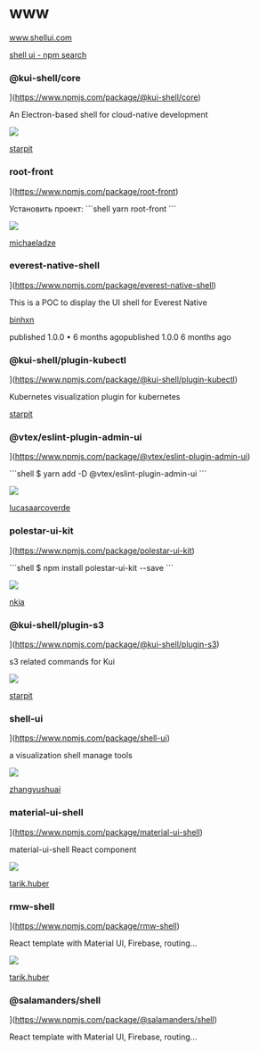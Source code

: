 # www
www.shellui.com



[shell ui - npm search](https://www.npmjs.com/search?q=shell%20ui)



### @kui-shell/core

](https://www.npmjs.com/package/@kui-shell/core)

An Electron-based shell for cloud-native development

![](https://www.npmjs.com/npm-avatar/eyJhbGciOiJIUzI1NiIsInR5cCI6IkpXVCJ9.eyJhdmF0YXJVUkwiOiJodHRwczovL3MuZ3JhdmF0YXIuY29tL2F2YXRhci8xMGU4NDQyNDU2YjQ0MDc1ODMwYWJiYWVkYWRmYmM4Mj9zaXplPTEwMCZkZWZhdWx0PXJldHJvIn0.S-BVoJbvxz0SgEyu6N9YlQ_o2Xw6Nfkapokm_C9lbEk)

[starpit](https://www.npmjs.com/~starpit)

### root-front

](https://www.npmjs.com/package/root-front)

Установить проект: \`\`\`shell yarn root-front \`\`\`

![](https://www.npmjs.com/npm-avatar/eyJhbGciOiJIUzI1NiIsInR5cCI6IkpXVCJ9.eyJhdmF0YXJVUkwiOiJodHRwczovL3MuZ3JhdmF0YXIuY29tL2F2YXRhci9jMDkwMzJmZmI5MDUxODU5N2U4ZDU1NjcyMDZjODI0MD9zaXplPTEwMCZkZWZhdWx0PXJldHJvIn0.uPLDkqXsorZR005r98VWAOKmnErMWmb6p3hZyRhDBAE)

[michaeladze](https://www.npmjs.com/~michaeladze)



### everest-native-shell

](https://www.npmjs.com/package/everest-native-shell)

This is a POC to display the UI shell for Everest Native

[binhxn](https://www.npmjs.com/~binhxn)

published 1.0.0 • 6 months agopublished 1.0.0 6 months ago


### @kui-shell/plugin-kubectl

](https://www.npmjs.com/package/@kui-shell/plugin-kubectl)

Kubernetes visualization plugin for kubernetes


[starpit](https://www.npmjs.com/~starpit)


### @vtex/eslint-plugin-admin-ui

](https://www.npmjs.com/package/@vtex/eslint-plugin-admin-ui)

\`\`\`shell $ yarn add -D @vtex/eslint-plugin-admin-ui \`\`\`

![](https://www.npmjs.com/npm-avatar/eyJhbGciOiJIUzI1NiIsInR5cCI6IkpXVCJ9.eyJhdmF0YXJVUkwiOiJodHRwczovL3MuZ3JhdmF0YXIuY29tL2F2YXRhci9kMWQ1NTE1NzNhYjZhYTMzMGVhMjAxNjA1ZjRmMGVkZT9zaXplPTEwMCZkZWZhdWx0PXJldHJvIn0.p-yrKpEi9QrQGp4RiHpvOO4_aWxRGhzos_F4GFPKBzw)

[lucasaarcoverde](https://www.npmjs.com/~lucasaarcoverde)


### polestar-ui-kit

](https://www.npmjs.com/package/polestar-ui-kit)

\`\`\`shell $ npm install polestar-ui-kit --save \`\`\`

![](https://www.npmjs.com/npm-avatar/eyJhbGciOiJIUzI1NiIsInR5cCI6IkpXVCJ9.eyJhdmF0YXJVUkwiOiJodHRwczovL3MuZ3JhdmF0YXIuY29tL2F2YXRhci9iNjU3MWNmZTkxYzIzMWYyNTYwNDJjZTk4YjY4NzdhNj9zaXplPTEwMCZkZWZhdWx0PXJldHJvIn0.qMEvE512H11ru1LGl5uuW3cQVQjoEreiNqocOF9FOmw)

[nkia](https://www.npmjs.com/~nkia)


### @kui-shell/plugin-s3

](https://www.npmjs.com/package/@kui-shell/plugin-s3)

s3 related commands for Kui

![](https://www.npmjs.com/npm-avatar/eyJhbGciOiJIUzI1NiIsInR5cCI6IkpXVCJ9.eyJhdmF0YXJVUkwiOiJodHRwczovL3MuZ3JhdmF0YXIuY29tL2F2YXRhci8xMGU4NDQyNDU2YjQ0MDc1ODMwYWJiYWVkYWRmYmM4Mj9zaXplPTEwMCZkZWZhdWx0PXJldHJvIn0.S-BVoJbvxz0SgEyu6N9YlQ_o2Xw6Nfkapokm_C9lbEk)

[starpit](https://www.npmjs.com/~starpit)


### shell-ui

](https://www.npmjs.com/package/shell-ui)

a visualization shell manage tools

![](https://www.npmjs.com/npm-avatar/eyJhbGciOiJIUzI1NiIsInR5cCI6IkpXVCJ9.eyJhdmF0YXJVUkwiOiJodHRwczovL3MuZ3JhdmF0YXIuY29tL2F2YXRhci8wMzBmZGVlYjQ5YjZiMjgxZGI1ZDc5NWQyNTQ0MGM1MD9zaXplPTEwMCZkZWZhdWx0PXJldHJvIn0.IdSYvgPw-l_BdpFrFKfunuX_QXJ-ZoZk3jXNZS1b4c4)

[zhangyushuai](https://www.npmjs.com/~zhangyushuai)


### material-ui-shell

](https://www.npmjs.com/package/material-ui-shell)

material-ui-shell React component

![](https://www.npmjs.com/npm-avatar/eyJhbGciOiJIUzI1NiIsInR5cCI6IkpXVCJ9.eyJhdmF0YXJVUkwiOiJodHRwczovL3MuZ3JhdmF0YXIuY29tL2F2YXRhci9jZmQzZWYwZmIwZDM5OWI0N2Q3ZTZiODU0ZTNhNTkwNT9zaXplPTEwMCZkZWZhdWx0PXJldHJvIn0.nNDxCG-UnNb-Q7ENtOzGZDGtRbysUp7jNiPdELuvgTs)

[tarik.huber](https://www.npmjs.com/~tarik.huber)


### rmw-shell

](https://www.npmjs.com/package/rmw-shell)

React template with Material UI, Firebase, routing...

![](https://www.npmjs.com/npm-avatar/eyJhbGciOiJIUzI1NiIsInR5cCI6IkpXVCJ9.eyJhdmF0YXJVUkwiOiJodHRwczovL3MuZ3JhdmF0YXIuY29tL2F2YXRhci9jZmQzZWYwZmIwZDM5OWI0N2Q3ZTZiODU0ZTNhNTkwNT9zaXplPTEwMCZkZWZhdWx0PXJldHJvIn0.nNDxCG-UnNb-Q7ENtOzGZDGtRbysUp7jNiPdELuvgTs)

[tarik.huber](https://www.npmjs.com/~tarik.huber)


### @salamanders/shell

](https://www.npmjs.com/package/@salamanders/shell)

React template with Material UI, Firebase, routing...
